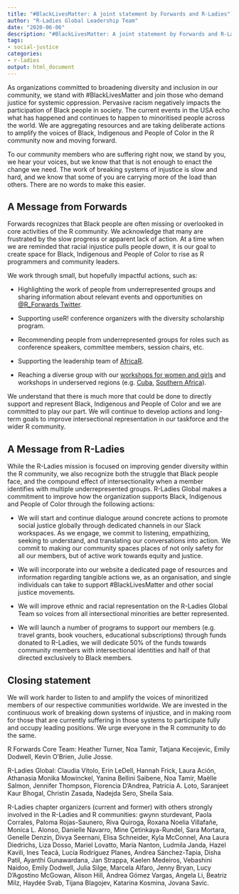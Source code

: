 ```yaml
---
title: "#BlackLivesMatter: A joint statement by Forwards and R-Ladies"
author: "R-Ladies Global Leadership Team"
date: "2020-06-06"
description: "#BlackLivesMatter: A joint statement by Forwards and R-Ladies"
tags: 
- social-justice
categories:
- r-ladies
output: html_document
---
```




As organizations committed to broadening diversity and inclusion in our community, we stand with #BlackLivesMatter and join those who demand justice for systemic oppression. Pervasive racism negatively impacts the participation of Black people in society. The current events in the USA echo what has happened and continues to happen to minoritised people across the world. We are aggregating resources and are taking deliberate actions to amplify the voices of Black, Indigenous and People of Color in the R community now and moving forward.

To our community members who are suffering right now, we stand by you, we hear your voices, but we know that that is not enough to enact the change we need. The work of breaking systems of injustice is slow and hard, and we know that some of you are carrying more of the load than others. There are no words to make this easier.

## A Message from Forwards

Forwards recognizes that Black people are often missing or overlooked in core activities of the R community. We acknowledge that many are frustrated by the slow progress or apparent lack of action. At a time when we are reminded that racial injustice pulls people down, it is our goal to create space for Black, Indigenous and People of Color to rise as R programmers and community leaders.

We work through small, but hopefully impactful actions, such as:

* Highlighting the work of people from underrepresented groups and sharing information about relevant events and opportunities on [\@R_Forwards Twitter](https://twitter.com/r_forwards).

* Supporting useR! conference organizers with the diversity scholarship program.

* Recommending people from underrepresented groups for roles such as conference speakers, committee members, session chairs, etc.

* Supporting the leadership team of [AfricaR](https://africa-r.org/).

* Reaching a diverse group with our [workshops for women and girls](https://forwards.github.io/blog/2019/09/22/workshops-for-women-and-girls/) and workshops in underserved regions (e.g. [Cuba](https://forwards.github.io/blog/2018/07/07/havanar/), [Southern Africa](https://forwards.github.io/blog/2020/05/25/southern-africa-project-2020/)).

We understand that there is much more that could be done to directly support and represent Black, Indigenous and People of Color and we are committed to play our part. We will continue to develop actions and long-term goals to improve intersectional representation in our taskforce and the wider R community.

## A Message from R-Ladies

While the R-Ladies mission is focused on improving gender diversity within the R community, we also recognize both the struggle that Black people face, and the compound effect of intersectionality when a member identifies with multiple underrepresented groups. R-Ladies Global makes a commitment to improve how the organization supports Black, Indigenous and People of Color through the following actions:

* We will start and continue dialogue around concrete actions to promote social justice globally through dedicated channels in our Slack workspaces. As we engage, we commit to listening, empathizing, seeking to understand, and translating our conversations into action. We commit to making our community spaces places of not only safety for all our members, but of active work towards equity and justice.

* We will incorporate into our website a dedicated page of resources and information regarding tangible actions we, as an organisation, and single individuals can take to support #BlackLivesMatter and other social justice movements.

* We will improve ethnic and racial representation on the R-Ladies Global Team so voices from all intersectional minorities are better represented.

* We will launch a number of programs to support our members (e.g. travel grants, book vouchers, educational subscriptions) through funds donated to R-Ladies, we will dedicate 50% of the funds towards community members with intersectional identities and half of that directed exclusively to Black members.


## Closing statement 

We will work harder to listen to and amplify the voices of minoritized members of our respective communities worldwide. We are invested in the continuous work of breaking down systems of injustice, and in making room for those that are currently suffering in those systems to participate fully and occupy leading positions. We urge everyone in the R community to do the same.

R Forwards Core Team: Heather Turner, Noa Tamir, Tatjana Kecojevic, Emily Dodwell, Kevin O’Brien, Julie Josse.

R-Ladies Global: Claudia Vitolo, Erin LeDell, Hannah Frick, Laura Ación, Athanasia Monika Mowinckel, Yanina Bellini Saibene, Noa Tamir, Maëlle Salmon, Jennifer Thompson, Florencia D’Andrea, Patricia A. Loto, Saranjeet Kaur Bhogal, Christin Zasada, Nadejda Sero, Sheila Saia. 

R-Ladies chapter organizers (current and former) with others strongly involved in the R-Ladies and R communities: gwynn sturdevant, Paola Corrales, Paloma Rojas-Saunero, Riva Quiroga, Roxana Noelia Villafañe, Monica L. Alonso, Danielle Navarro, Mine Çetinkaya-Rundel, Sara Mortara, Genelle Denzin, Divya Seernani, Elisa Schneider, Kyla McConnel, Ana Laura Diedrichs, Liza Dosso, Mariel Lovatto, María Nanton, Ludmila Janda, Hazel Kavili, Ines Teacã, Lucía Rodríguez Planes, Andrea Sánchez-Tapia, Disha Patil, Ayanthi Gunawardana, Jan Strappa, Kaelen Medeiros, Vebashini Naidoo, Emily Dodwell, Julia Silge, Marcela Alfaro, Jenny Bryan, Lucy D’Agostino McGowan, Alison Hill, Andrea Gómez Vargas, Angela Li, Beatriz Milz, Haydée Svab, Tijana Blagojev, Katarina Kosmina, Jovana Savic.
